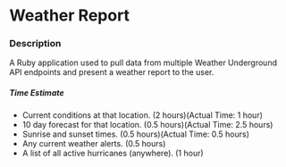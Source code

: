 # Weather Report

### Description

A Ruby application used to pull data from multiple Weather Underground API endpoints and present a weather report to the user.


##### Time Estimate
* Current conditions at that location. (2 hours)(Actual Time: 1 hour)
* 10 day forecast for that location. (0.5 hours)(Actual Time: 2.5 hours)
* Sunrise and sunset times. (0.5 hours)(Actual Time: 0.5 hours)
* Any current weather alerts. (0.5 hours)
* A list of all active hurricanes (anywhere). (1 hour)
